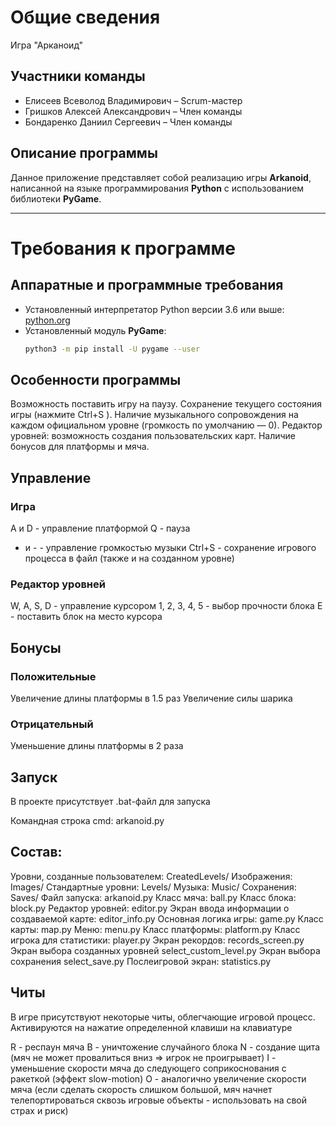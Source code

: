 # Общие сведения
Игра "Арканоид"

##  Участники команды
- Елисеев Всеволод Владимирович – Scrum-мастер  
- Гришков Алексей Александрович – Член команды  
- Бондаренко Даниил Сергеевич – Член команды  

##  Описание программы  
Данное приложение представляет собой реализацию игры **Arkanoid**, написанной на языке программирования **Python** с использованием библиотеки **PyGame**.

---

#  Требования к программе

##  Аппаратные и программные требования
- Установленный интерпретатор Python версии 3.6 или выше: [python.org](https://www.python.org/ )
- Установленный модуль **PyGame**:  
  ```bash
  python3 -m pip install -U pygame --user

## Особенности программы
Возможность поставить игру на паузу.
Сохранение текущего состояния игры (нажмите Ctrl+S ).
Наличие музыкального сопровождения на каждом официальном уровне (громкость по умолчанию — 0).
Редактор уровней: возможность создания пользовательских карт.
Наличие бонусов для платформы и мяча.
## Управление
### Игра
A и D - управление платформой
Q - пауза
+ и - - управление громкостью музыки
Ctrl+S - сохранение игрового процесса в файл (также и на созданном уровне)
### Редактор уровней
W, A, S, D - управление курсором
1, 2, 3, 4, 5 - выбор прочности блока
E - поставить блок на место курсора
## Бонусы
### Положительные
Увеличение длины платформы в 1.5 раз
Увеличение силы шарика
### Отрицательный
Уменьшение длины платформы в 2 раза
## Запуск
В проекте присутствует .bat-файл для запуска

Командная строка cmd: arkanoid.py

## Состав:
Уровни, созданные пользователем: CreatedLevels/
Изображения: Images/
Стандартные уровни: Levels/
Музыка: Music/
Сохранения: Saves/
Файл запуска: arkanoid.py
Класс мяча: ball.py
Класс блока: block.py
Редактор уровней: editor.py
Экран ввода информации о создаваемой карте: editor_info.py
Основная логика игры: game.py
Класс карты: map.py
Меню: menu.py
Класс платформы: platform.py
Класс игрока для статистики: player.py
Экран рекордов: records_screen.py
Экран выбора созданных уровней select_custom_level.py
Экран выбора сохранения select_save.py
Послеигровой экран: statistics.py

## Читы
В игре присутствуют некоторые читы, облегчающие игровой процесс. Активируются на нажатие определенной клавиши на клавиатуре

R - респаун мяча
B - уничтожение случайного блока
N - создание щита (мяч не может провалиться вниз => игрок не проигрывает)
I - уменьшение скорости мяча до следующего соприкоснования с ракеткой (эффект slow-motion)
O - аналогично увеличение скорости мяча (если сделать скорость слишком большой, мяч начнет телепортироваться сквозь игровые объекты - использовать на свой страх и риск)
